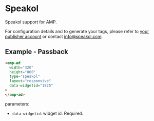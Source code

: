 <!---
Copyright 2018 The AMP HTML Authors. All Rights Reserved.

Licensed under the Apache License, Version 2.0 (the "License");
you may not use this file except in compliance with the License.
You may obtain a copy of the License at

      http://www.apache.org/licenses/LICENSE-2.0

Unless required by applicable law or agreed to in writing, software
distributed under the License is distributed on an "AS-IS" BASIS,
WITHOUT WARRANTIES OR CONDITIONS OF ANY KIND, either express or implied.
See the License for the specific language governing permissions and
limitations under the License.
-->

# Speakol

Speakol support for AMP.

For configuration details and to generate your tags, please refer to [your publisher account](https://publishers.speakol.com) or contact info@speakol.com.

## Example - Passback

```html
<amp-ad
  width="320"
  height="800"
  type="speakol"
  layout="responsive"
  data-widgetid="1825"
>
</amp-ad>
```

parameters:

- `data-widgetid`: widget id. Required.

